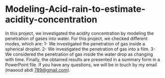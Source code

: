 # Modeling-Acid-rain-to-estimate-acidity-concentration
In this project, we investigated the acidity concentration by modeling the penetration of gases into water.
For this project, we checked different modes, which are:
    1- We investigated the penetration of gas inside a spherical droplet.
    2- We investigated the penetration of gas into a film.
    3- We considered the penetration of gas inside the water drop as changing with time.
Finally, the obtained results are presented in a summary form in a PowerPoint file.
If you have any questions, we will be in touch by my email (masoud abdi 789@gmail.com).
